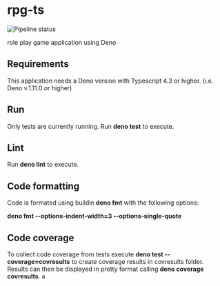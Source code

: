# rpg-ts

![Pipeline status](https://github.com/sgohlke/rpg-ts/workflows/RPG/badge.svg)

role play game application using Deno

## Requirements

This application needs a Deno version with Typescript 4.3 or higher. (i.e. Deno
v.1.11.0 or higher)

## Run

Only tests are currently running. Run **deno test** to execute.

## Lint

Run **deno lint** to execute.

## Code formatting

Code is formated using buildin **deno fmt** with the following options:

**deno fmt --options-indent-width=3 --options-single-quote**

## Code coverage

To collect code coverage from tests execute **deno test --coverage=covresults**
to create coverage results in covresults folder. Results can then be displayed
in pretty format calling **deno coverage covresults**. a
